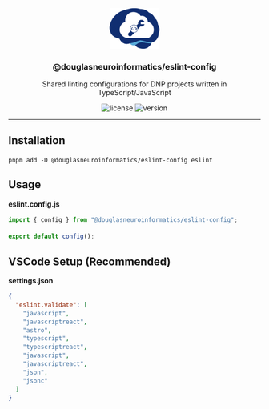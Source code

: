 <!-- PROJECT LOGO -->
<div align="center">
  <a href="https://github.com/DouglasNeuroInformatics/ESLintConfig">
    <img src=".github/assets/eslint-config-logo.png" alt="Logo" width="100" >
  </a>
  <h3 align="center">@douglasneuroinformatics/eslint-config</h3>
  <p align="center">
    Shared linting configurations for DNP projects written in TypeScript/JavaScript 
  </p>
</div>

<!-- PROJECT SHIELDS -->
<div align="center">

![license](https://img.shields.io/github/license/DouglasNeuroInformatics/ESLintConfig)
![version](https://img.shields.io/github/package-json/v/DouglasNeuroInformatics/ESLintConfig)

</div>
<hr />

## Installation

```shell
pnpm add -D @douglasneuroinformatics/eslint-config eslint
```

## Usage

**eslint.config.js**

```javascript
import { config } from "@douglasneuroinformatics/eslint-config";

export default config();
```

## VSCode Setup (Recommended)

**settings.json**

```json
{
  "eslint.validate": [
    "javascript",
    "javascriptreact",
    "astro",
    "typescript",
    "typescriptreact",
    "javascript",
    "javascriptreact",
    "json",
    "jsonc"
  ]
}
```

